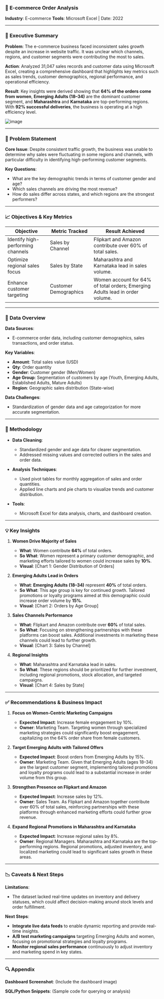 ### 🛒 **E-commerce Order Analysis**

**Industry**: E-commerce
**Tools**: Microsoft Excel | Date: 2022

---

### 🚀 **Executive Summary**

**Problem**:
The e-commerce business faced inconsistent sales growth despite an increase in website traffic. It was unclear which channels, regions, and customer segments were contributing the most to sales.

**Action**:
Analyzed 31,047 sales records and customer data using Microsoft Excel, creating a comprehensive dashboard that highlights key metrics such as sales trends, customer demographics, regional performance, and operational efficiency.

**Result**:
Key insights were derived showing that **64% of the orders come from women**, **Emerging Adults (18–34)** are the dominant customer segment, and **Maharashtra** and **Karnataka** are top-performing regions. With **92% successful deliveries**, the business is operating at a high efficiency level.

![image](https://github.com/user-attachments/assets/8ac9292a-be0e-41e5-9bbc-e1a017c1ce15)

---

### 🎯 **Problem Statement**

**Core Issue**:
Despite consistent traffic growth, the business was unable to determine why sales were fluctuating in some regions and channels, with particular difficulty in identifying high-performing customer segments.

**Key Questions**:

* What are the key demographic trends in terms of customer gender and age?
* Which sales channels are driving the most revenue?
* How do sales differ across states, and which regions are the strongest performers?

---

### 📈 **Objectives & Key Metrics**

| **Objective**                     | **Metric Tracked**    | **Result Achieved**                                                          |
| --------------------------------- | --------------------- | ---------------------------------------------------------------------------- |
| Identify high-performing channels | Sales by Channel      | Flipkart and Amazon contribute over 60% of total sales.                      |
| Optimize regional sales focus     | Sales by State        | Maharashtra and Karnataka lead in sales volume.                              |
| Enhance customer targeting        | Customer Demographics | Women account for 64% of total orders; Emerging Adults lead in order volume. |

---

### 📂 **Data Overview**

**Data Sources**:

* E-commerce order data, including customer demographics, sales transactions, and order status.

**Key Variables**:

* **Amount**: Total sales value (USD)
* **Qty**: Order quantity
* **Gender**: Customer gender (Men/Women)
* **Age Group**: Segmentation of customers by age (Youth, Emerging Adults, Established Adults, Mature Adults)
* **Region**: Geographic sales distribution (State-wise)

**Data Challenges**:

* Standardization of gender data and age categorization for more accurate segmentation.

---

### 🔧 **Methodology**

* **Data Cleaning**:

  * Standardized gender and age data for clearer segmentation.
  * Addressed missing values and corrected outliers in the sales and order data.

* **Analysis Techniques**:

  * Used pivot tables for monthly aggregation of sales and order quantities.
  * Applied line charts and pie charts to visualize trends and customer distribution.

* **Tools**:

  * Microsoft Excel for data analysis, charts, and dashboard creation.

---

### 💡 **Key Insights**

1. **Women Drive Majority of Sales**

   * **What**: Women contribute **64%** of total orders.
   * **So What**: Women represent a primary customer demographic, and marketing efforts tailored to women could increase sales by **10%**.
   * **Visual**: \[Chart 1: Gender Distribution of Orders]

2. **Emerging Adults Lead in Orders**

   * **What**: **Emerging Adults (18–34)** represent **40%** of total orders.
   * **So What**: This age group is key for continued growth. Tailored promotions or loyalty programs aimed at this demographic could increase order volume by **15%**.
   * **Visual**: \[Chart 2: Orders by Age Group]

3. **Sales Channels Performance**

   * **What**: Flipkart and Amazon contribute over **60%** of total sales.
   * **So What**: Focusing on strengthening partnerships with these platforms can boost sales. Additional investments in marketing these channels could lead to further growth.
   * **Visual**: \[Chart 3: Sales by Channel]

4. **Regional Insights**

   * **What**: Maharashtra and Karnataka lead in sales.
   * **So What**: These regions should be prioritized for further investment, including regional promotions, stock allocation, and targeted campaigns.
   * **Visual**: \[Chart 4: Sales by State]

---

### ✅ **Recommendations & Business Impact**

1. **Focus on Women-Centric Marketing Campaigns**

   * **Expected Impact**: Increase female engagement by 10%.
   * **Owner**: Marketing Team.
     Targeting women through specialized marketing strategies could significantly boost engagement, capitalizing on the 64% order share from female customers.

2. **Target Emerging Adults with Tailored Offers**

   * **Expected Impact**: Boost orders from Emerging Adults by 15%.
   * **Owner**: Marketing Team.
     Given that Emerging Adults (ages 18–34) are the largest customer segment, implementing tailored promotions and loyalty programs could lead to a substantial increase in order volume from this group.

3. **Strengthen Presence on Flipkart and Amazon**

   * **Expected Impact**: Increase sales by 12%.
   * **Owner**: Sales Team.
     As Flipkart and Amazon together contribute over 60% of total sales, reinforcing partnerships with these platforms through enhanced marketing efforts could further grow revenue.

4. **Expand Regional Promotions in Maharashtra and Karnataka**

   * **Expected Impact**: Increase regional sales by 8%.
   * **Owner**: Regional Managers.
     Maharashtra and Karnataka are the top-performing regions. Regional promotions, adjusted inventory, and localized marketing could lead to significant sales growth in these areas.

---

### 📉 **Caveats & Next Steps**

**Limitations**:

* The dataset lacked real-time updates on inventory and delivery statuses, which could affect decision-making around stock levels and order fulfillment.

**Next Steps**:

* **Integrate live data feeds** to enable dynamic reporting and provide real-time insights.
* **A/B test marketing campaigns** targeting Emerging Adults and women, focusing on promotional strategies and loyalty programs.
* **Monitor regional sales performance** continuously to adjust inventory and marketing spend in key states.

---

### 🔍 **Appendix**

**Dashboard Screenshot**:
(Include the dashboard image)

**SQL/Python Snippets**:
(Sample code for querying or analysis)


